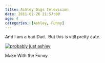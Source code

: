 ```yaml
---
title: Ashley Digs Television
date: 2011-02-26 21:57:00
age: 4
categories: [Ashley, Funny]
---
```

And I am a bad Dad.  But this is still pretty cute.

[<img src="https://lh3.googleusercontent.com/4y9pCnRlf2iRlP6MM_Yw17gZV-imwi6A07dWkU0_eFOUb9K_3G5tPjOhjR0YxBh3weDhhRJVAxX7ipsQl_Kanwz7P32Cztia9zecIjhT7Rs=w293-h220" alt="probably just ashley" class="wyseguys-album"/>](https://get.google.com/albumarchive/108001626876662627571/album/AF1QipOKY04kjuaqSvAl_Ni7Ub8Bk7A4WVSUqwHUYc4v?authKey=COy0p_n9g7ulKg)

Make With the Funny